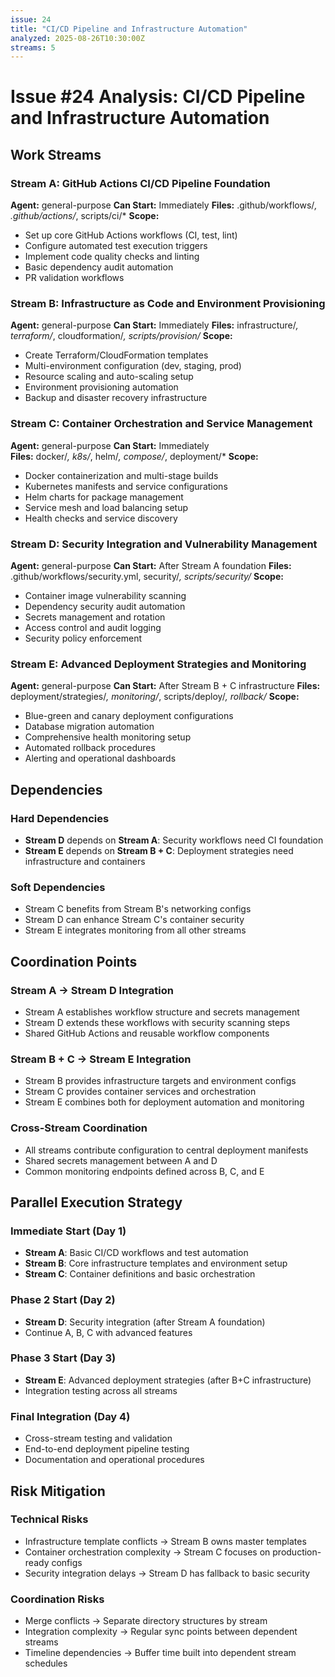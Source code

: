 ```yaml
---
issue: 24
title: "CI/CD Pipeline and Infrastructure Automation"
analyzed: 2025-08-26T10:30:00Z
streams: 5
---
```


# Issue #24 Analysis: CI/CD Pipeline and Infrastructure Automation

## Work Streams

### Stream A: GitHub Actions CI/CD Pipeline Foundation
**Agent:** general-purpose
**Can Start:** Immediately
**Files:** .github/workflows/*, .github/actions/*, scripts/ci/*
**Scope:** 
- Set up core GitHub Actions workflows (CI, test, lint)
- Configure automated test execution triggers
- Implement code quality checks and linting
- Basic dependency audit automation
- PR validation workflows

### Stream B: Infrastructure as Code and Environment Provisioning
**Agent:** general-purpose
**Can Start:** Immediately
**Files:** infrastructure/*, terraform/*, cloudformation/*, scripts/provision/*
**Scope:**
- Create Terraform/CloudFormation templates
- Multi-environment configuration (dev, staging, prod)
- Resource scaling and auto-scaling setup
- Environment provisioning automation
- Backup and disaster recovery infrastructure

### Stream C: Container Orchestration and Service Management
**Agent:** general-purpose
**Can Start:** Immediately  
**Files:** docker/*, k8s/*, helm/*, compose/*, deployment/*
**Scope:**
- Docker containerization and multi-stage builds
- Kubernetes manifests and service configurations
- Helm charts for package management
- Service mesh and load balancing setup
- Health checks and service discovery

### Stream D: Security Integration and Vulnerability Management
**Agent:** general-purpose
**Can Start:** After Stream A foundation
**Files:** .github/workflows/security.yml, security/*, scripts/security/*
**Scope:**
- Container image vulnerability scanning
- Dependency security audit automation
- Secrets management and rotation
- Access control and audit logging
- Security policy enforcement

### Stream E: Advanced Deployment Strategies and Monitoring
**Agent:** general-purpose
**Can Start:** After Stream B + C infrastructure
**Files:** deployment/strategies/*, monitoring/*, scripts/deploy/*, rollback/*
**Scope:**
- Blue-green and canary deployment configurations
- Database migration automation
- Comprehensive health monitoring setup
- Automated rollback procedures
- Alerting and operational dashboards

## Dependencies

### Hard Dependencies
- **Stream D** depends on **Stream A**: Security workflows need CI foundation
- **Stream E** depends on **Stream B + C**: Deployment strategies need infrastructure and containers

### Soft Dependencies  
- Stream C benefits from Stream B's networking configs
- Stream D can enhance Stream C's container security
- Stream E integrates monitoring from all other streams

## Coordination Points

### Stream A → Stream D Integration
- Stream A establishes workflow structure and secrets management
- Stream D extends these workflows with security scanning steps
- Shared GitHub Actions and reusable workflow components

### Stream B + C → Stream E Integration
- Stream B provides infrastructure targets and environment configs
- Stream C provides container services and orchestration
- Stream E combines both for deployment automation and monitoring

### Cross-Stream Coordination
- All streams contribute configuration to central deployment manifests
- Shared secrets management between A and D
- Common monitoring endpoints defined across B, C, and E

## Parallel Execution Strategy

### Immediate Start (Day 1)
- **Stream A**: Basic CI/CD workflows and test automation
- **Stream B**: Core infrastructure templates and environment setup
- **Stream C**: Container definitions and basic orchestration

### Phase 2 Start (Day 2)
- **Stream D**: Security integration (after Stream A foundation)
- Continue A, B, C with advanced features

### Phase 3 Start (Day 3)
- **Stream E**: Advanced deployment strategies (after B+C infrastructure)
- Integration testing across all streams

### Final Integration (Day 4)
- Cross-stream testing and validation
- End-to-end deployment pipeline testing
- Documentation and operational procedures

## Risk Mitigation

### Technical Risks
- Infrastructure template conflicts → Stream B owns master templates
- Container orchestration complexity → Stream C focuses on production-ready configs
- Security integration delays → Stream D has fallback to basic security

### Coordination Risks
- Merge conflicts → Separate directory structures by stream
- Integration complexity → Regular sync points between dependent streams
- Timeline dependencies → Buffer time built into dependent stream schedules